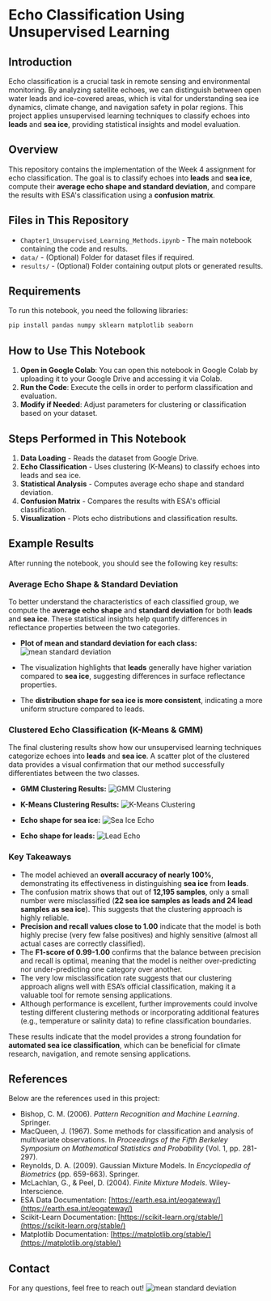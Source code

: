 #  Echo Classification Using Unsupervised Learning

## Introduction

Echo classification is a crucial task in remote sensing and environmental monitoring. By analyzing satellite echoes, we can distinguish between open water leads and ice-covered areas, which is vital for understanding sea ice dynamics, climate change, and navigation safety in polar regions. This project applies unsupervised learning techniques to classify echoes into **leads** and **sea ice**, providing statistical insights and model evaluation.

## Overview
This repository contains the implementation of the Week 4 assignment for echo classification. The goal is to classify echoes into **leads** and **sea ice**, compute their **average echo shape and standard deviation**, and compare the results with ESA's classification using a **confusion matrix**.

## Files in This Repository
- `Chapter1_Unsupervised_Learning_Methods.ipynb` - The main notebook containing the code and results.
- `data/` - (Optional) Folder for dataset files if required.
- `results/` - (Optional) Folder containing output plots or generated results.

## Requirements
To run this notebook, you need the following libraries:

```bash
pip install pandas numpy sklearn matplotlib seaborn
```

## How to Use This Notebook
1. **Open in Google Colab**: You can open this notebook in Google Colab by uploading it to your Google Drive and accessing it via Colab.
2. **Run the Code**: Execute the cells in order to perform classification and evaluation.
3. **Modify if Needed**: Adjust parameters for clustering or classification based on your dataset.

## Steps Performed in This Notebook
1. **Data Loading** - Reads the dataset from Google Drive.
2. **Echo Classification** - Uses clustering (K-Means) to classify echoes into leads and sea ice.
3. **Statistical Analysis** - Computes average echo shape and standard deviation.
4. **Confusion Matrix** - Compares the results with ESA's official classification.
5. **Visualization** - Plots echo distributions and classification results.

## Example Results
After running the notebook, you should see the following key results:

### Average Echo Shape & Standard Deviation
To better understand the characteristics of each classified group, we compute the **average echo shape** and **standard deviation** for both **leads** and **sea ice**. These statistical insights help quantify differences in reflectance properties between the two categories.

- **Plot of mean and standard deviation for each class:**
  ![mean   standard deviation](https://github.com/user-attachments/assets/d71b3e4e-d4e0-4b61-b5aa-841898fa0d18)




  
- The visualization highlights that **leads** generally have higher variation compared to **sea ice**, suggesting differences in surface reflectance properties.
- The **distribution shape for sea ice is more consistent**, indicating a more uniform structure compared to leads.

### Clustered Echo Classification (K-Means & GMM)
The final clustering results show how our unsupervised learning techniques categorize echoes into **leads** and **sea ice**. A scatter plot of the clustered data provides a visual confirmation that our method successfully differentiates between the two classes.

- **GMM Clustering Results:**
  ![GMM Clustering](path/to/gmm_2.png)

- **K-Means Clustering Results:**
  ![K-Means Clustering](path/to/kmean_2.png)

- **Echo shape for sea ice:**
  ![Sea Ice Echo](path/to/echo_sea_ice.png)

- **Echo shape for leads:**
  ![Lead Echo](path/to/echo_lead.png)


### Key Takeaways

- The model achieved an **overall accuracy of nearly 100%**, demonstrating its effectiveness in distinguishing **sea ice** from **leads**.
- The confusion matrix shows that out of **12,195 samples**, only a small number were misclassified (**22 sea ice samples as leads and 24 lead samples as sea ice**). This suggests that the clustering approach is highly reliable.
- **Precision and recall values close to 1.00** indicate that the model is both highly precise (very few false positives) and highly sensitive (almost all actual cases are correctly classified).
- The **F1-score of 0.99-1.00** confirms that the balance between precision and recall is optimal, meaning that the model is neither over-predicting nor under-predicting one category over another.
- The very low misclassification rate suggests that our clustering approach aligns well with ESA’s official classification, making it a valuable tool for remote sensing applications.
- Although performance is excellent, further improvements could involve testing different clustering methods or incorporating additional features (e.g., temperature or salinity data) to refine classification boundaries.

These results indicate that the model provides a strong foundation for **automated sea ice classification**, which can be beneficial for climate research, navigation, and remote sensing applications.

## References

Below are the references used in this project:

- Bishop, C. M. (2006). *Pattern Recognition and Machine Learning*. Springer.
- MacQueen, J. (1967). Some methods for classification and analysis of multivariate observations. In *Proceedings of the Fifth Berkeley Symposium on Mathematical Statistics and Probability* (Vol. 1, pp. 281-297).
- Reynolds, D. A. (2009). Gaussian Mixture Models. In *Encyclopedia of Biometrics* (pp. 659-663). Springer.
- McLachlan, G., & Peel, D. (2004). *Finite Mixture Models*. Wiley-Interscience.
- ESA Data Documentation: [https://earth.esa.int/eogateway/](https://earth.esa.int/eogateway/)
- Scikit-Learn Documentation: [https://scikit-learn.org/stable/](https://scikit-learn.org/stable/)
- Matplotlib Documentation: [https://matplotlib.org/stable/](https://matplotlib.org/stable/)


## Contact
For any questions, feel free to reach out!
![mean   standard deviation](https://github.com/user-attachments/assets/2f6a5464-6450-4f7e-9a98-d025200a70b7)

